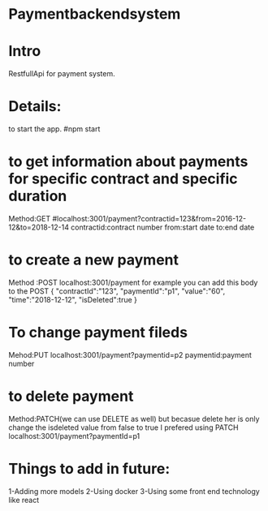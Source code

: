 # Paymentbackendsystem
# Intro
 RestfullApi for payment system. 
# Details:
 to start the app.
 #npm start
 # to get information about payments for specific contract and specific duration
Method:GET 
#localhost:3001/payment?contractid=123&from=2016-12-12&to=2018-12-14 contractid:contract number from:start date to:end date
# to create a new payment
 Method :POST
 localhost:3001/payment for example you can add this body to the POST {
"contractId":"123", "paymentId":"p1", "value":"60", "time":"2018-12-12", "isDeleted":true
}
# To change payment fileds 
 Mehod:PUT
 localhost:3001/payment?paymentid=p2 paymentid:payment number
# to delete payment 
Method:PATCH(we can use DELETE as well) but becasue delete her is only change the isdeleted value from false to true I prefered using PATCH
 localhost:3001/payment?paymentId=p1
# Things to add in future:
 1-Adding more models
 2-Using docker
 3-Using some front end technology like react

